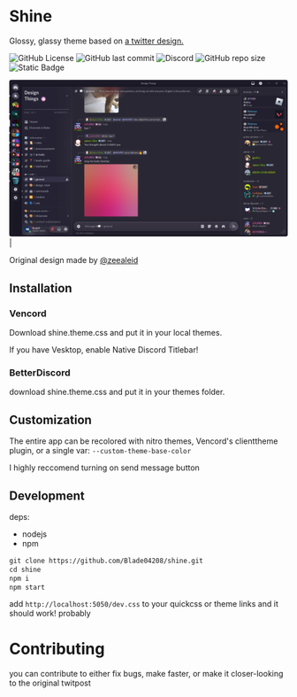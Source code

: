 # Shine
Glossy, glassy theme based on [a twitter design.](https://x.com/zeealeid/status/1956781061116928462?)

![GitHub License](https://img.shields.io/github/license/blade04208/shine?style=flat-square)
 ![GitHub last commit](https://img.shields.io/github/last-commit/blade04208/shine?style=flat-square) ![Discord](https://img.shields.io/discord/1334998273437597767?style=flat-square&label=Discord) ![GitHub repo size](https://img.shields.io/github/repo-size/blade04208/shine?style=flat-square) ![Static Badge](https://img.shields.io/badge/skill-issue-red?style=flat-square)
 
![screenshot of shine](./src/thumb.png)|

Original design made by [@zeealeid](https://github.com/zeealeid)


## Installation

### Vencord

Download shine.theme.css and put it in your local themes.

If you have Vesktop, enable Native Discord Titlebar!

   
### BetterDiscord
download shine.theme.css and put it in your themes folder.

## Customization
The entire app can be recolored with nitro themes, Vencord's clienttheme plugin, or a single var: `--custom-theme-base-color`

I highly reccomend turning on send message button

## Development
deps: 
- nodejs
- npm
```
git clone https://github.com/Blade04208/shine.git
cd shine
npm i
npm start
```
add `http://localhost:5050/dev.css` to your quickcss or theme links and it should work! probably

# Contributing

you can contribute to either fix bugs, make faster, or make it closer-looking to the original twitpost
